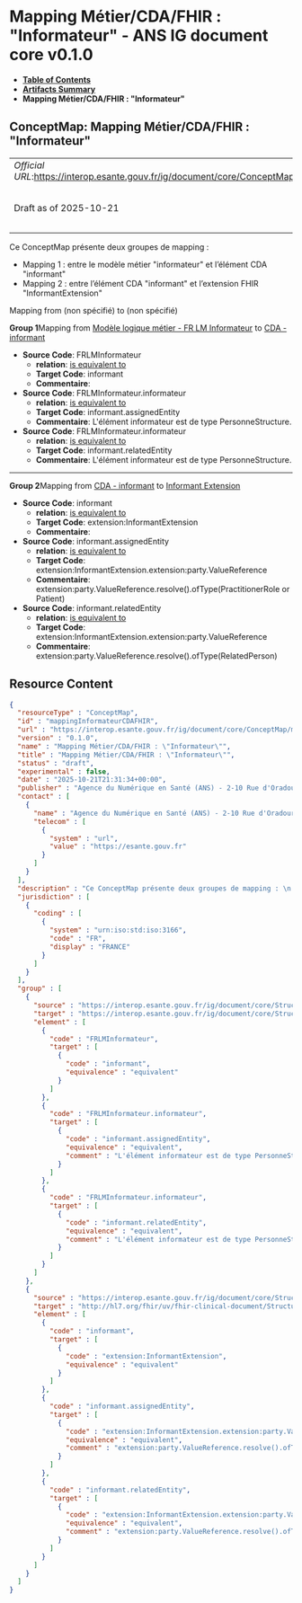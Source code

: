 # Mapping Métier/CDA/FHIR : "Informateur" - ANS IG document core v0.1.0

* [**Table of Contents**](toc.md)
* [**Artifacts Summary**](artifacts.md)
* **Mapping Métier/CDA/FHIR : "Informateur"**

## ConceptMap: Mapping Métier/CDA/FHIR : "Informateur" 

| | |
| :--- | :--- |
| *Official URL*:https://interop.esante.gouv.fr/ig/document/core/ConceptMap/mappingInformateurCDAFHIR | *Version*:0.1.0 |
| Draft as of 2025-10-21 | *Computable Name*:Mapping Métier/CDA/FHIR : "Informateur" |

 
Ce ConceptMap présente deux groupes de mapping : 
* Mapping 1 : entre le modèle métier "informateur" et l’élément CDA "informant"
* Mapping 2 : entre l’élément CDA "informant" et l’extension FHIR "InformantExtension"
 

Mapping from (non spécifié) to (non spécifié)

**Group 1**Mapping from [Modèle logique métier - FR LM Informateur](StructureDefinition-fr-lm-informateur.md) to [CDA - informant](StructureDefinition-fr-cda-informant.md)

* **Source Code**: FRLMInformateur
  * **relation**: [is equivalent to](http://hl7.org/fhir/R5/codesystem-concept-map-relationship.html#equivalent)
  * **Target Code**: informant
  * **Commentaire**: 
* **Source Code**: FRLMInformateur.informateur
  * **relation**: [is equivalent to](http://hl7.org/fhir/R5/codesystem-concept-map-relationship.html#equivalent)
  * **Target Code**: informant.assignedEntity
  * **Commentaire**: L'élément informateur est de type PersonneStructure.
* **Source Code**: FRLMInformateur.informateur
  * **relation**: [is equivalent to](http://hl7.org/fhir/R5/codesystem-concept-map-relationship.html#equivalent)
  * **Target Code**: informant.relatedEntity
  * **Commentaire**: L'élément informateur est de type PersonneStructure.

-------

**Group 2**Mapping from [CDA - informant](StructureDefinition-fr-cda-informant.md) to [Informant Extension](http://hl7.org/fhir/uv/fhir-clinical-document/STU1/StructureDefinition-informant-extension.html)

* **Source Code**: informant
  * **relation**: [is equivalent to](http://hl7.org/fhir/R5/codesystem-concept-map-relationship.html#equivalent)
  * **Target Code**: extension:InformantExtension
  * **Commentaire**: 
* **Source Code**: informant.assignedEntity
  * **relation**: [is equivalent to](http://hl7.org/fhir/R5/codesystem-concept-map-relationship.html#equivalent)
  * **Target Code**: extension:InformantExtension.extension:party.ValueReference
  * **Commentaire**: extension:party.ValueReference.resolve().ofType(PractitionerRole or Patient)
* **Source Code**: informant.relatedEntity
  * **relation**: [is equivalent to](http://hl7.org/fhir/R5/codesystem-concept-map-relationship.html#equivalent)
  * **Target Code**: extension:InformantExtension.extension:party.ValueReference
  * **Commentaire**: extension:party.ValueReference.resolve().ofType(RelatedPerson)



## Resource Content

```json
{
  "resourceType" : "ConceptMap",
  "id" : "mappingInformateurCDAFHIR",
  "url" : "https://interop.esante.gouv.fr/ig/document/core/ConceptMap/mappingInformateurCDAFHIR",
  "version" : "0.1.0",
  "name" : "Mapping Métier/CDA/FHIR : \"Informateur\"",
  "title" : "Mapping Métier/CDA/FHIR : \"Informateur\"",
  "status" : "draft",
  "experimental" : false,
  "date" : "2025-10-21T21:31:34+00:00",
  "publisher" : "Agence du Numérique en Santé (ANS) - 2-10 Rue d'Oradour-sur-Glane, 75015 Paris",
  "contact" : [
    {
      "name" : "Agence du Numérique en Santé (ANS) - 2-10 Rue d'Oradour-sur-Glane, 75015 Paris",
      "telecom" : [
        {
          "system" : "url",
          "value" : "https://esante.gouv.fr"
        }
      ]
    }
  ],
  "description" : "Ce ConceptMap présente deux groupes de mapping : \n - Mapping 1 : entre le modèle métier \\\"informateur\\\" et l'élément CDA \\\"informant\\\"\n - Mapping 2 : entre l'élément CDA \\\"informant\\\" et l'extension FHIR \\\"InformantExtension\\\" ",
  "jurisdiction" : [
    {
      "coding" : [
        {
          "system" : "urn:iso:std:iso:3166",
          "code" : "FR",
          "display" : "FRANCE"
        }
      ]
    }
  ],
  "group" : [
    {
      "source" : "https://interop.esante.gouv.fr/ig/document/core/StructureDefinition/fr-lm-informateur",
      "target" : "https://interop.esante.gouv.fr/ig/document/core/StructureDefinition/fr-cda-informant",
      "element" : [
        {
          "code" : "FRLMInformateur",
          "target" : [
            {
              "code" : "informant",
              "equivalence" : "equivalent"
            }
          ]
        },
        {
          "code" : "FRLMInformateur.informateur",
          "target" : [
            {
              "code" : "informant.assignedEntity",
              "equivalence" : "equivalent",
              "comment" : "L'élément informateur est de type PersonneStructure."
            }
          ]
        },
        {
          "code" : "FRLMInformateur.informateur",
          "target" : [
            {
              "code" : "informant.relatedEntity",
              "equivalence" : "equivalent",
              "comment" : "L'élément informateur est de type PersonneStructure."
            }
          ]
        }
      ]
    },
    {
      "source" : "https://interop.esante.gouv.fr/ig/document/core/StructureDefinition/fr-cda-informant",
      "target" : "http://hl7.org/fhir/uv/fhir-clinical-document/StructureDefinition/informant-extension",
      "element" : [
        {
          "code" : "informant",
          "target" : [
            {
              "code" : "extension:InformantExtension",
              "equivalence" : "equivalent"
            }
          ]
        },
        {
          "code" : "informant.assignedEntity",
          "target" : [
            {
              "code" : "extension:InformantExtension.extension:party.ValueReference",
              "equivalence" : "equivalent",
              "comment" : "extension:party.ValueReference.resolve().ofType(PractitionerRole or Patient)"
            }
          ]
        },
        {
          "code" : "informant.relatedEntity",
          "target" : [
            {
              "code" : "extension:InformantExtension.extension:party.ValueReference",
              "equivalence" : "equivalent",
              "comment" : "extension:party.ValueReference.resolve().ofType(RelatedPerson)"
            }
          ]
        }
      ]
    }
  ]
}

```
